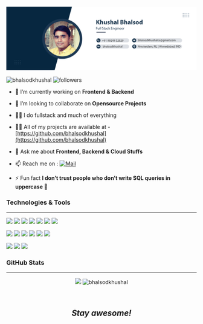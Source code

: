 <!-- Banner-->

[![Header](https://github.com/bhalsodkhushal/BhalsodKhushal/blob/main/cover-image.jpg "Header")](https://some-url.dev/)

<!-- Badges-->
<p align="left"> <img src="https://komarev.com/ghpvc/?username=bhalsodkhushal" alt="bhalsodkhushal" /> 
<img src="https://img.shields.io/badge/dynamic/json?style=color=brightgreen&label=Followers&query=followers&url=https://api.github.com/users/bhalsodkhushal" alt="followers" /></p>

<!-- Summary/Portfolio-->

- 🔭 I’m currently working on **Frontend & Backend**

- 👯 I’m looking to collaborate on **Opensource Projects**

- 👨‍💻 I do fullstack and much of everything 

- 👨‍💻 All of my projects are available at - [https://github.com/bhalsodkhushal](https://github.com/bhalsodkhushal)

- 💬 Ask me about **Frontend, Backend & Cloud Stuffs**

- 📫 Reach me on :
  [![Mail](https://img.shields.io/badge/-bhalsodkhushalce@gmail.com-gray?style=flat&logo=gmail&logoColor=red&link=https://www.linkedin.com/in/bhalsodkhushal/)](mailto:bhalsodkhushalce@gmail.com)

- ⚡ Fun fact **I don’t trust people who don’t write SQL queries in uppercase 🤩**

### Technologies & Tools
 ---

![](https://img.shields.io/badge/Code-HTML-informational?style=for-the-badge&logo=HTML5&logoColor=white&color=6666ff)
![](https://img.shields.io/badge/Code-React&nbsp;JS-informational?style=for-the-badge&logo=React&logoColor=white&color=6666ff)
![](https://img.shields.io/badge/Code-Redux-informational?style=for-the-badge&logo=Redux&logoColor=white&color=6666ff)
![](https://img.shields.io/badge/Code-PYTHON-informational?style=for-the-badge&logo=Python&logoColor=white&color=6666ff)
![](https://img.shields.io/badge/Code-PHP-informational?style=for-the-badge&logo=PHP&logoColor=white&color=6666ff)
![](https://img.shields.io/badge/Code-JavaScript-informational?style=for-the-badge&logo=JavaScript&logoColor=white&color=6666ff)
![](https://img.shields.io/badge/Code-Laravel-informational?style=for-the-badge&logo=Laravel&logoColor=white&color=6666ff)

![](https://img.shields.io/badge/Tools-AWS&nbsp;Services-informational?style=for-the-badge&logo=Amazon&logoColor=white&color=6666ff)
![](https://img.shields.io/badge/Tools-AWSAmplify-informational?style=for-the-badge&logo=AWSAmplify&logoColor=white&color=6666ff)
![](https://img.shields.io/badge/Tools-GraphQL-informational?style=for-the-badge&logo=GraphQL&logoColor=white&color=6666ff)
![](https://img.shields.io/badge/Tools-Visual&nbsp;Studio-informational?style=for-the-badge&logo=VisualStudio&logoColor=white&color=6666ff)
![](https://img.shields.io/badge/Tools-Git-informational?style=for-the-badge&logo=Git&logoColor=white&color=6666ff)
![](https://img.shields.io/badge/Tools-Git-informational?style=for-the-badge&logo=Git&logoColor=white&color=6666ff)

![](https://img.shields.io/badge/Database-MySQL-informational?style=for-the-badge&logo=MySQL&logoColor=white&color=6666ff)
![](https://img.shields.io/badge/Database-MongoDB-informational?style=for-the-badge&logo=MongoDB&logoColor=white&color=6666ff)
![](https://img.shields.io/badge/Database-Neo4j-informational?style=for-the-badge&logo=Neo4j&logoColor=white&color=6666ff)
  

### GitHub Stats
---  
<p align="center">
<img src ="https://github-readme-stats.vercel.app/api/top-langs/?username=bhalsodkhushal&hide=html,css">
<img src="https://github-readme-stats.vercel.app/api?username=bhalsodkhushal&show_icons=true&count_private=true&layout=compact" alt="bhalsodkhushal" />
</p>
<br />

<h2 align='center'><i>Stay awesome!</i></h2>
